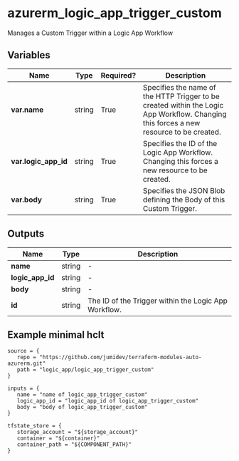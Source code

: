# azurerm_logic_app_trigger_custom

Manages a Custom Trigger within a Logic App Workflow

## Variables

| Name | Type | Required? |  Description |
| ---- | ---- | --------- |  ----------- |
| **var.name** | string | True | Specifies the name of the HTTP Trigger to be created within the Logic App Workflow. Changing this forces a new resource to be created. | 
| **var.logic_app_id** | string | True | Specifies the ID of the Logic App Workflow. Changing this forces a new resource to be created. | 
| **var.body** | string | True | Specifies the JSON Blob defining the Body of this Custom Trigger. | 



## Outputs

| Name | Type | Description |
| ---- | ---- | --------- | 
| **name** | string  | - | 
| **logic_app_id** | string  | - | 
| **body** | string  | - | 
| **id** | string  | The ID of the Trigger within the Logic App Workflow. | 

## Example minimal hclt

```hcl
source = {
   repo = "https://github.com/jumidev/terraform-modules-auto-azurerm.git" 
   path = "logic_app/logic_app_trigger_custom" 
}

inputs = {
   name = "name of logic_app_trigger_custom" 
   logic_app_id = "logic_app_id of logic_app_trigger_custom" 
   body = "body of logic_app_trigger_custom" 
}

tfstate_store = {
   storage_account = "${storage_account}" 
   container = "${container}" 
   container_path = "${COMPONENT_PATH}" 
}


```